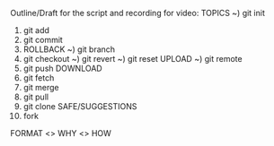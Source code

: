 Outline/Draft for the script and recording for video:
TOPICS
~) git init
1) git add 
2) git commit
3) ROLLBACK
~) git branch
4) git checkout
~) git revert
~) git reset
UPLOAD
~) git remote
5) git push
DOWNLOAD
6) git fetch
7) git merge
8) git pull
9) git clone
SAFE/SUGGESTIONS
10) fork
 
FORMAT
<> WHY
<> HOW

